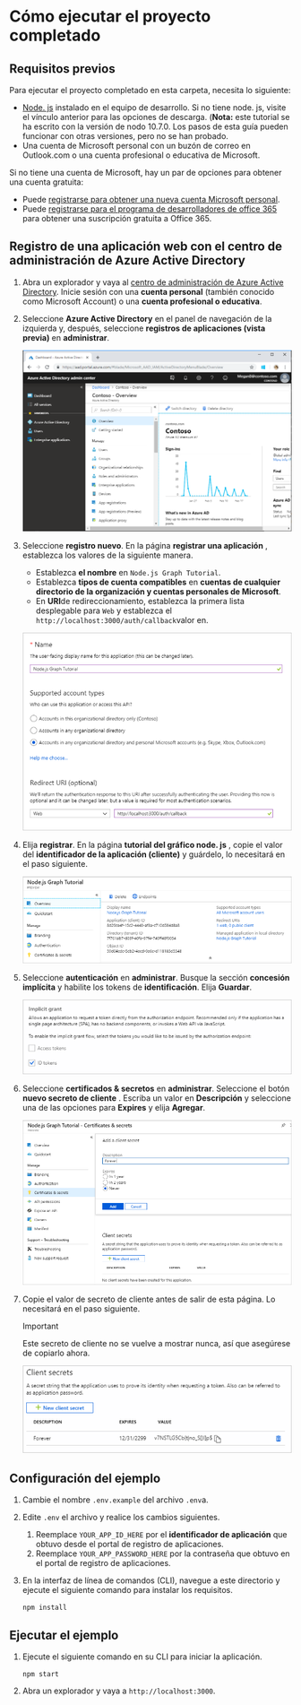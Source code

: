 # <a name="how-to-run-the-completed-project"></a>Cómo ejecutar el proyecto completado

## <a name="prerequisites"></a>Requisitos previos

Para ejecutar el proyecto completado en esta carpeta, necesita lo siguiente:

- [Node. js](https://nodejs.org) instalado en el equipo de desarrollo. Si no tiene node. js, visite el vínculo anterior para las opciones de descarga. (**Nota:** este tutorial se ha escrito con la versión de nodo 10.7.0. Los pasos de esta guía pueden funcionar con otras versiones, pero no se han probado.
- Una cuenta de Microsoft personal con un buzón de correo en Outlook.com o una cuenta profesional o educativa de Microsoft.

Si no tiene una cuenta de Microsoft, hay un par de opciones para obtener una cuenta gratuita:

- Puede [registrarse para obtener una nueva cuenta Microsoft personal](https://signup.live.com/signup?wa=wsignin1.0&rpsnv=12&ct=1454618383&rver=6.4.6456.0&wp=MBI_SSL_SHARED&wreply=https://mail.live.com/default.aspx&id=64855&cbcxt=mai&bk=1454618383&uiflavor=web&uaid=b213a65b4fdc484382b6622b3ecaa547&mkt=E-US&lc=1033&lic=1).
- Puede [registrarse para el programa de desarrolladores de office 365](https://developer.microsoft.com/office/dev-program) para obtener una suscripción gratuita a Office 365.

## <a name="register-a-web-application-with-the-azure-active-directory-admin-center"></a>Registro de una aplicación web con el centro de administración de Azure Active Directory

1. Abra un explorador y vaya al [centro de administración de Azure Active Directory](https://aad.portal.azure.com). Inicie sesión con una **cuenta personal** (también conocido como Microsoft Account) o una **cuenta profesional o educativa**.

1. Seleccione **Azure Active Directory** en el panel de navegación de la izquierda y, después, seleccione **registros de aplicaciones (vista previa)** en **administrar**.

    ![Una captura de pantalla de los registros de la aplicación ](/tutorial/images/aad-portal-app-registrations.png)

1. Seleccione **registro nuevo**. En la página **registrar una aplicación** , establezca los valores de la siguiente manera.

    - Establezca **el nombre** en `Node.js Graph Tutorial`.
    - Establezca **tipos de cuenta compatibles** en **cuentas de cualquier directorio de la organización y cuentas personales de Microsoft**.
    - En **URI**de redireccionamiento, establezca la primera lista desplegable para `Web` y establezca el `http://localhost:3000/auth/callback`valor en.

    ![Captura de pantalla de la página registrar una aplicación](/tutorial/images/aad-register-an-app.png)

1. Elija **registrar**. En la página **tutorial del gráfico node. js** , copie el valor del **identificador de la aplicación (cliente)** y guárdelo, lo necesitará en el paso siguiente.

    ![Captura de pantalla del identificador de la aplicación del nuevo registro de la aplicación](/tutorial/images/aad-application-id.png)

1. Seleccione **autenticación** en **administrar**. Busque la sección **concesión implícita** y habilite los tokens de **identificación**. Elija **Guardar**.

    ![Captura de pantalla de la sección de concesión implícita](/tutorial/images/aad-implicit-grant.png)

1. Seleccione **certificados & secretos** en **administrar**. Seleccione el botón **nuevo secreto de cliente** . Escriba un valor en **Descripción** y seleccione una de las opciones para **Expires** y elija **Agregar**.

    ![Captura de pantalla del cuadro de diálogo Agregar un secreto de cliente](/tutorial/images/aad-new-client-secret.png)

1. Copie el valor de secreto de cliente antes de salir de esta página. Lo necesitará en el paso siguiente.

    > [!IMPORTANT]
    > Este secreto de cliente no se vuelve a mostrar nunca, así que asegúrese de copiarlo ahora.

    ![Captura de pantalla del secreto de cliente recién agregado](/tutorial/images/aad-copy-client-secret.png)

## <a name="configure-the-sample"></a>Configuración del ejemplo

1. Cambie el nombre `.env.example` del archivo `.env`a.
1. Edite `.env` el archivo y realice los cambios siguientes.
    1. Reemplace `YOUR_APP_ID_HERE` por el **identificador de aplicación** que obtuvo desde el portal de registro de aplicaciones.
    1. Reemplace `YOUR_APP_PASSWORD_HERE` por la contraseña que obtuvo en el portal de registro de aplicaciones.
1. En la interfaz de línea de comandos (CLI), navegue a este directorio y ejecute el siguiente comando para instalar los requisitos.

    ```Shell
    npm install
    ```

## <a name="run-the-sample"></a>Ejecutar el ejemplo

1. Ejecute el siguiente comando en su CLI para iniciar la aplicación.

    ```Shell
    npm start
    ```

1. Abra un explorador y vaya a `http://localhost:3000`.